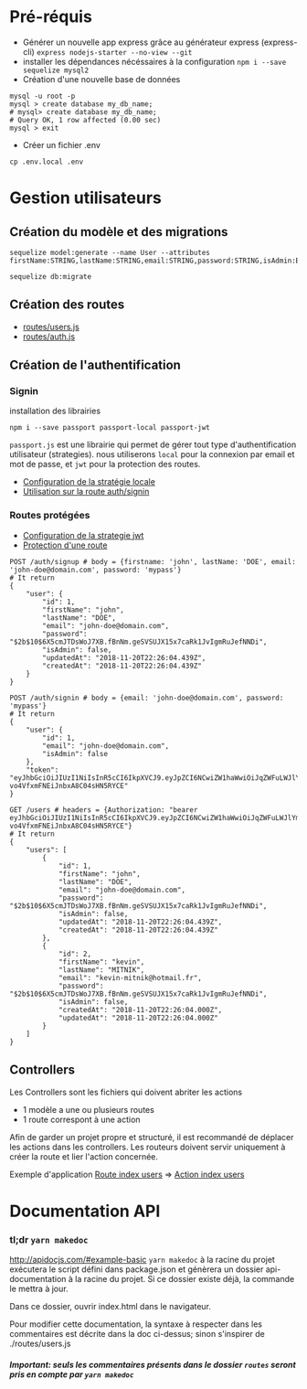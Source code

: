 # Pré-réquis
- Générer un nouvelle app express grâce au générateur express (express-cli)
`express nodejs-starter --no-view --git`
- installer les dépendances nécéssaires à la configuration
`npm i --save sequelize mysql2`
- Création d'une nouvelle base de données
```shell
mysql -u root -p
mysql > create database my_db_name;
# mysql> create database my_db_name;
# Query OK, 1 row affected (0.00 sec)
mysql > exit
```
- Créer un fichier .env
```shell
cp .env.local .env
```

# Gestion utilisateurs
## Création du modèle et des migrations
```shell
sequelize model:generate --name User --attributes firstName:STRING,lastName:STRING,email:STRING,password:STRING,isAdmin:BOOLEAN

sequelize db:migrate
```
## Création des routes
- [routes/users.js](./routes/users.js)
- [routes/auth.js](./routes/auth.js)

## Création de l'authentification
### Signin
 installation des librairies
```shell
npm i --save passport passport-local passport-jwt 
```
`passport.js` est une librairie qui permet de gérer tout type d'authentification utilisateur (strategies). nous utiliserons `local` pour la connexion par email et mot de passe, et `jwt` pour la protection des routes.
- [Configuration de la stratégie locale](./routes/strategies/local.js)
- [Utilisation sur la route auth/signin](./routes/auth.js#L7)

### Routes protégées
- [Configuration de la strategie jwt](./routes/strategies/jwt.js)
- [Protection d'une route](./routes/users.js#L7)
```shell
POST /auth/signup # body = {firstname: 'john', lastName: 'DOE', email: 'john-doe@domain.com', password: 'mypass'}
# It return 
{
    "user": {
        "id": 1,
        "firstName": "john",
        "lastName": "DOE",
        "email": "john-doe@domain.com",
        "password": "$2b$10$6X5cmJTDsWoJ7XB.fBnNm.geSVSUJX15x7caRk1JvIgmRuJefNNDi",
        "isAdmin": false,
        "updatedAt": "2018-11-20T22:26:04.439Z",
        "createdAt": "2018-11-20T22:26:04.439Z"
    }
}

POST /auth/signin # body = {email: 'john-doe@domain.com', password: 'mypass'}
# It return
{
    "user": {
        "id": 1,
        "email": "john-doe@domain.com",
        "isAdmin": false
    },
    "token": "eyJhbGciOiJIUzI1NiIsInR5cCI6IkpXVCJ9.eyJpZCI6NCwiZW1haWwiOiJqZWFuLWJlYmVyQGhvdG1haWwuZnIiLCJpc0FkbWluIjpmYWxzZSwiaWF0IjoxNTQyNzUyNzkwfQ.dbStYNlaXdpMzS-vo4VfxmFNEiJnbxA8C04sHN5RYCE"
}

GET /users # headers = {Authorization: "bearer eyJhbGciOiJIUzI1NiIsInR5cCI6IkpXVCJ9.eyJpZCI6NCwiZW1haWwiOiJqZWFuLWJlYmVyQGhvdG1haWwuZnIiLCJpc0FkbWluIjpmYWxzZSwiaWF0IjoxNTQyNzUyNzkwfQ.dbStYNlaXdpMzS-vo4VfxmFNEiJnbxA8C04sHN5RYCE"}
# It return
{
    "users": [
        {
            "id": 1,
            "firstName": "john",
            "lastName": "DOE",
            "email": "john-doe@domain.com",
            "password": "$2b$10$6X5cmJTDsWoJ7XB.fBnNm.geSVSUJX15x7caRk1JvIgmRuJefNNDi",
            "isAdmin": false,
            "updatedAt": "2018-11-20T22:26:04.439Z",
            "createdAt": "2018-11-20T22:26:04.439Z"
        },
        {
            "id": 2,
            "firstName": "kevin",
            "lastName": "MITNIK",
            "email": "kevin-mitnik@hotmail.fr",
            "password": "$2b$10$6X5cmJTDsWoJ7XB.fBnNm.geSVSUJX15x7caRk1JvIgmRuJefNNDi",
            "isAdmin": false,
            "createdAt": "2018-11-20T22:26:04.000Z",
            "updatedAt": "2018-11-20T22:26:04.000Z"
        }
    ]
}
```

## Controllers 
Les Controllers sont les fichiers qui doivent abriter les actions
- 1 modèle a une ou plusieurs routes
- 1 route correspont à une action

 Afin de garder un projet propre et structuré, il est recommandé de déplacer les actions dans les controllers. Les routeurs doivent servir uniquement à créer la route et lier l'action concernée. 

Exemple d'application
[Route index users](./routes/users.js#L7) => [Action index users](./controllers/usersController.js#L4)

# Documentation API
### tl;dr `yarn makedoc`
http://apidocjs.com/#example-basic
`yarn makedoc` à la racine du projet exécutera le script défini dans package.json et génèrera un dossier api-documentation à la racine du projet. Si ce dossier existe déjà, la commande le mettra à jour.

Dans ce dossier, ouvrir index.html dans le navigateur.

Pour modifier cette documentation, la syntaxe à respecter dans les commentaires est décrite dans la doc ci-dessus; sinon s'inspirer de ./routes/users.js

##### Important: seuls les commentaires présents dans le dossier `routes` seront pris en compte par `yarn makedoc`

